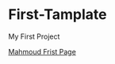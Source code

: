 # First-Tamplate
My First Project
<p target="_blank"><a href="https://mahmoud-frist-page-testing.netlify.app/">
Mahmoud Frist Page</a></p>
